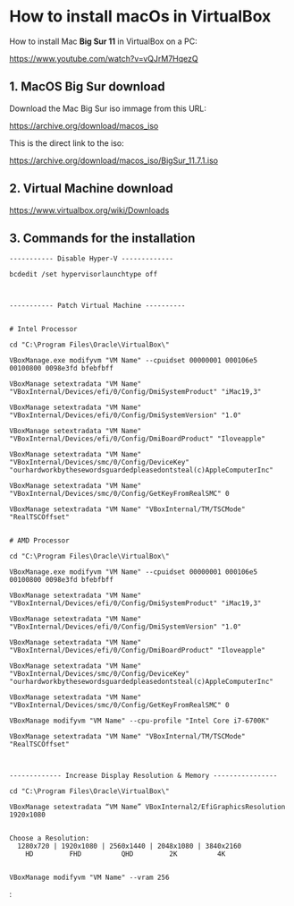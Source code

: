 # How to install macOs in VirtualBox

How to install Mac **Big Sur 11** in VirtualBox on a PC:

https://www.youtube.com/watch?v=vQJrM7HqezQ

## 1. MacOS Big Sur download

Download the Mac Big Sur iso immage from this URL: 

https://archive.org/download/macos_iso

This is the direct link to the iso: 

https://archive.org/download/macos_iso/BigSur_11.7.1.iso

## 2. Virtual Machine download

https://www.virtualbox.org/wiki/Downloads

## 3. Commands for the installation

```
----------- Disable Hyper-V -------------

bcdedit /set hypervisorlaunchtype off



----------- Patch Virtual Machine ----------


# Intel Processor

cd "C:\Program Files\Oracle\VirtualBox\"

VBoxManage.exe modifyvm "VM Name" --cpuidset 00000001 000106e5 00100800 0098e3fd bfebfbff

VBoxManage setextradata "VM Name" "VBoxInternal/Devices/efi/0/Config/DmiSystemProduct" "iMac19,3"

VBoxManage setextradata "VM Name" "VBoxInternal/Devices/efi/0/Config/DmiSystemVersion" "1.0"

VBoxManage setextradata "VM Name" "VBoxInternal/Devices/efi/0/Config/DmiBoardProduct" "Iloveapple"

VBoxManage setextradata "VM Name" "VBoxInternal/Devices/smc/0/Config/DeviceKey" "ourhardworkbythesewordsguardedpleasedontsteal(c)AppleComputerInc"

VBoxManage setextradata "VM Name" "VBoxInternal/Devices/smc/0/Config/GetKeyFromRealSMC" 0

VBoxManage setextradata "VM Name" "VBoxInternal/TM/TSCMode" "RealTSCOffset"


# AMD Processor

cd "C:\Program Files\Oracle\VirtualBox\"

VBoxManage.exe modifyvm "VM Name" --cpuidset 00000001 000106e5 00100800 0098e3fd bfebfbff

VBoxManage setextradata "VM Name" "VBoxInternal/Devices/efi/0/Config/DmiSystemProduct" "iMac19,3"

VBoxManage setextradata "VM Name" "VBoxInternal/Devices/efi/0/Config/DmiSystemVersion" "1.0"

VBoxManage setextradata "VM Name" "VBoxInternal/Devices/efi/0/Config/DmiBoardProduct" "Iloveapple"

VBoxManage setextradata "VM Name" "VBoxInternal/Devices/smc/0/Config/DeviceKey" "ourhardworkbythesewordsguardedpleasedontsteal(c)AppleComputerInc"

VBoxManage setextradata "VM Name" "VBoxInternal/Devices/smc/0/Config/GetKeyFromRealSMC" 0

VBoxManage modifyvm "VM Name" --cpu-profile "Intel Core i7-6700K"

VBoxManage setextradata "VM Name" "VBoxInternal/TM/TSCMode" "RealTSCOffset"



------------- Increase Display Resolution & Memory ----------------

cd "C:\Program Files\Oracle\VirtualBox\"

VBoxManage setextradata “VM Name” VBoxInternal2/EfiGraphicsResolution 1920x1080


Choose a Resolution:
  1280x720 | 1920x1080 | 2560x1440 | 2048x1080 | 3840x2160
    HD         FHD          QHD         2K          4K


VBoxManage modifyvm "VM Name" --vram 256
```







:
